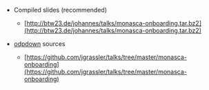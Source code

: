 * Compiled slides (recommended)

  * [http://btw23.de/johannes/talks/monasca-onboarding.tar.bz2](http://btw23.de/johannes/talks/monasca-onboarding.tar.bz2)

* [odpdown](https://github.com/thorstenb/odpdown) sources

  * [https://github.com/jgrassler/talks/tree/master/monasca-onboarding](https://github.com/jgrassler/talks/tree/master/monasca-onboarding)
